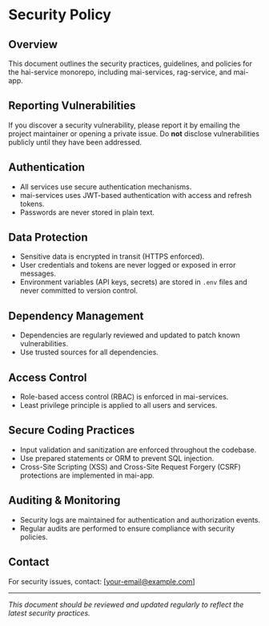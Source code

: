 # Security Policy

## Overview
This document outlines the security practices, guidelines, and policies for the hai-service monorepo, including mai-services, rag-service, and mai-app.

## Reporting Vulnerabilities
If you discover a security vulnerability, please report it by emailing the project maintainer or opening a private issue. Do **not** disclose vulnerabilities publicly until they have been addressed.

## Authentication
- All services use secure authentication mechanisms.
- mai-services uses JWT-based authentication with access and refresh tokens.
- Passwords are never stored in plain text.

## Data Protection
- Sensitive data is encrypted in transit (HTTPS enforced).
- User credentials and tokens are never logged or exposed in error messages.
- Environment variables (API keys, secrets) are stored in `.env` files and never committed to version control.

## Dependency Management
- Dependencies are regularly reviewed and updated to patch known vulnerabilities.
- Use trusted sources for all dependencies.

## Access Control
- Role-based access control (RBAC) is enforced in mai-services.
- Least privilege principle is applied to all users and services.

## Secure Coding Practices
- Input validation and sanitization are enforced throughout the codebase.
- Use prepared statements or ORM to prevent SQL injection.
- Cross-Site Scripting (XSS) and Cross-Site Request Forgery (CSRF) protections are implemented in mai-app.

## Auditing & Monitoring
- Security logs are maintained for authentication and authorization events.
- Regular audits are performed to ensure compliance with security policies.

## Contact
For security issues, contact: [your-email@example.com]

---

_This document should be reviewed and updated regularly to reflect the latest security practices._
